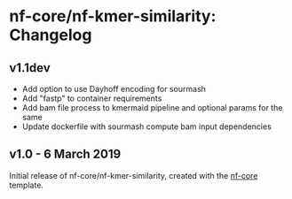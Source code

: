# nf-core/nf-kmer-similarity: Changelog

## v1.1dev

* Add option to use Dayhoff encoding for sourmash
* Add "fastp" to container requirements
* Add bam file process to kmermaid pipeline and optional params
  for the same
* Update dockerfile with sourmash compute bam input dependencies

## v1.0 - 6 March 2019

Initial release of nf-core/nf-kmer-similarity, created with the [nf-core](http://nf-co.re/) template.
